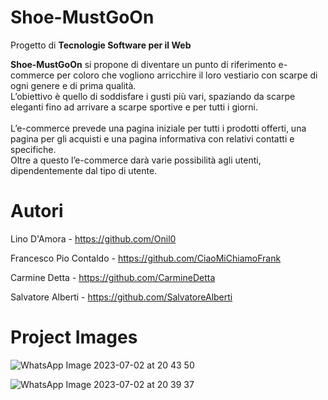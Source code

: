 # Shoe-MustGoOn
Progetto di **Tecnologie Software per il Web**

**Shoe-MustGoOn** si propone di diventare un punto di riferimento e-commerce per coloro che vogliono arricchire il loro vestiario con scarpe di ogni genere e di prima qualità.
<br>
L’obiettivo è quello di soddisfare i gusti più vari, spaziando da scarpe eleganti fino ad arrivare a scarpe sportive e per tutti i giorni.
<br>
<br>
L’e-commerce prevede una pagina iniziale per tutti i prodotti offerti, una pagina per gli acquisti e una pagina informativa con relativi contatti e specifiche.
<br>
Oltre a questo l’e-commerce darà varie possibilità agli utenti, dipendentemente dal tipo di utente.


# Autori

Lino D'Amora - https://github.com/Onil0

Francesco Pio Contaldo - https://github.com/CiaoMiChiamoFrank

Carmine Detta - https://github.com/CarmineDetta

Salvatore Alberti - https://github.com/SalvatoreAlberti

# Project Images

![WhatsApp Image 2023-07-02 at 20 43 50](https://github.com/CarmineDetta/Progetto-TSW/assets/131976677/234bdc36-bcbc-40c5-ba71-d3bc9484c849)

![WhatsApp Image 2023-07-02 at 20 39 37](https://github.com/CarmineDetta/Progetto-TSW/assets/131976677/aa8735ce-8773-4566-8cdd-5b8aaee3bbae)







